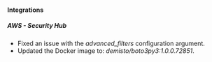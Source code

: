 
#### Integrations

##### AWS - Security Hub

- Fixed an issue with the *advanced_filters* configuration argument.
- Updated the Docker image to: *demisto/boto3py3:1.0.0.72851*.